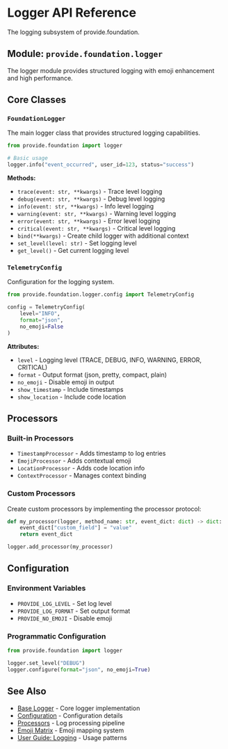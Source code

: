 # Logger API Reference

The logging subsystem of provide.foundation.

## Module: `provide.foundation.logger`

The logger module provides structured logging with emoji enhancement and high performance.

## Core Classes

### `FoundationLogger`
The main logger class that provides structured logging capabilities.

```python
from provide.foundation import logger

# Basic usage
logger.info("event_occurred", user_id=123, status="success")
```

**Methods:**
- `trace(event: str, **kwargs)` - Trace level logging
- `debug(event: str, **kwargs)` - Debug level logging  
- `info(event: str, **kwargs)` - Info level logging
- `warning(event: str, **kwargs)` - Warning level logging
- `error(event: str, **kwargs)` - Error level logging
- `critical(event: str, **kwargs)` - Critical level logging
- `bind(**kwargs)` - Create child logger with additional context
- `set_level(level: str)` - Set logging level
- `get_level()` - Get current logging level

### `TelemetryConfig`
Configuration for the logging system.

```python
from provide.foundation.logger.config import TelemetryConfig

config = TelemetryConfig(
    level="INFO",
    format="json",
    no_emoji=False
)
```

**Attributes:**
- `level` - Logging level (TRACE, DEBUG, INFO, WARNING, ERROR, CRITICAL)
- `format` - Output format (json, pretty, compact, plain)
- `no_emoji` - Disable emoji in output
- `show_timestamp` - Include timestamps
- `show_location` - Include code location

## Processors

### Built-in Processors
- `TimestampProcessor` - Adds timestamp to log entries
- `EmojiProcessor` - Adds contextual emoji
- `LocationProcessor` - Adds code location info
- `ContextProcessor` - Manages context binding

### Custom Processors
Create custom processors by implementing the processor protocol:

```python
def my_processor(logger, method_name: str, event_dict: dict) -> dict:
    event_dict["custom_field"] = "value"
    return event_dict

logger.add_processor(my_processor)
```

## Configuration

### Environment Variables
- `PROVIDE_LOG_LEVEL` - Set log level
- `PROVIDE_LOG_FORMAT` - Set output format
- `PROVIDE_NO_EMOJI` - Disable emoji

### Programmatic Configuration
```python
from provide.foundation import logger

logger.set_level("DEBUG")
logger.configure(format="json", no_emoji=True)
```

## See Also

- [Base Logger](base.md) - Core logger implementation
- [Configuration](config.md) - Configuration details
- [Processors](processors.md) - Log processing pipeline
- [Emoji Matrix](emoji.md) - Emoji mapping system
- [User Guide: Logging](../../guide/logging/index.md) - Usage patterns